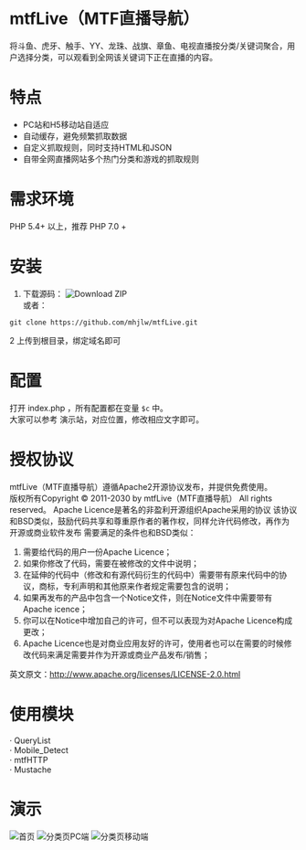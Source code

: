 # mtfLive（MTF直播导航）
将斗鱼、虎牙、触手、YY、龙珠、战旗、章鱼、电视直播按分类/关键词聚合，用户选择分类，可以观看到全网该关键词下正在直播的内容。
# 特点
- PC站和H5移动站自适应
- 自动缓存，避免频繁抓取数据
- 自定义抓取规则，同时支持HTML和JSON
- 自带全网直播网站多个热门分类和游戏的抓取规则
# 需求环境
PHP 5.4+ 以上，推荐 PHP 7.0 +
# 安装
1. 下载源码：
![Download ZIP](https://files.catbox.moe/yi5iy2.png)  
或者：
```
git clone https://github.com/mhjlw/mtfLive.git
```
2 上传到根目录，绑定域名即可
# 配置
打开 index.php ，所有配置都在变量 `$c` 中。  
大家可以参考 演示站，对应位置，修改相应文字即可。
# 授权协议
mtfLive（MTF直播导航）遵循Apache2开源协议发布，并提供免费使用。  
版权所有Copyright © 2011-2030 by mtfLive（MTF直播导航）
All rights reserved。
Apache Licence是著名的非盈利开源组织Apache采用的协议
该协议和BSD类似，鼓励代码共享和尊重原作者的著作权，同样允许代码修改，再作为开源或商业软件发布
需要满足的条件也和BSD类似：
1. 需要给代码的用户一份Apache Licence；
2. 如果你修改了代码，需要在被修改的文件中说明；
3. 在延伸的代码中（修改和有源代码衍生的代码中）需要带有原来代码中的协议，商标，专利声明和其他原来作者规定需要包含的说明；
4. 如果再发布的产品中包含一个Notice文件，则在Notice文件中需要带有Apache icence；
5. 你可以在Notice中增加自己的许可，但不可以表现为对Apache Licence构成更改；
6. Apache Licence也是对商业应用友好的许可，使用者也可以在需要的时候修改代码来满足需要并作为开源或商业产品发布/销售；  

英文原文：http://www.apache.org/licenses/LICENSE-2.0.html
# 使用模块
· QueryList  
· Mobile_Detect  
· mtfHTTP  
· Mustache  
# 演示
![首页](https://files.catbox.moe/kok0cg.png)
![分类页PC端](https://files.catbox.moe/yzmqf2.png)
![分类页移动端](https://files.catbox.moe/ejp881.png)
